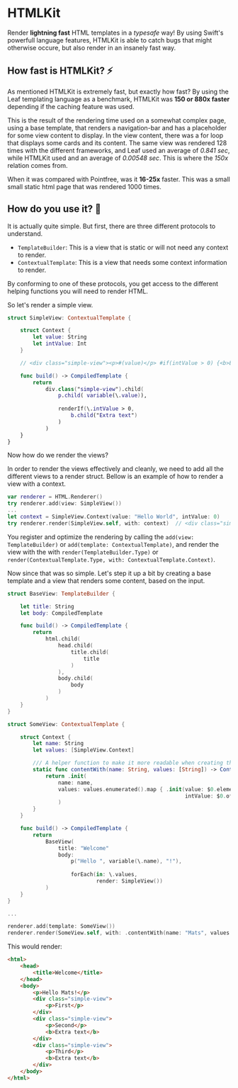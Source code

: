 # HTMLKit

Render **lightning fast** HTML templates in a *typesafe* way!
By using Swift's powerfull language features, HTMLKit is able to catch bugs that might otherwise occure, but also render in an insanely fast way.

## How fast is HTMLKit? ⚡

As mentioned HTMLKit is extremely fast, but exactly how fast?
By using the Leaf templating language as a benchmark, HTMLKit was **150 or 880x faster** depending if the caching feature was used.

This is the result of the rendering time used on a somewhat complex page, using a base template, that renders a navigation-bar and has a placeholder for some view content to display. In the view content, there was a for loop that displays some cards and its content.
The same view was rendered 128 times with the different frameworks, and Leaf used an average of *0.841 sec*, while HTMLKit used and an average of *0.00548 sec*. This is where the *150x* relation comes from.

When it was compared with Pointfree, was it **16-25x** faster. This was a small small static html page that was rendered 1000 times.

## How do you use it? 🔧

It is actually quite simple. But first, there are three different protocols to understand.

- `TemplateBuilder`: This is a view that is static or will not need any context to render.
- `ContextualTemplate`: This is a view that needs some context information to render.

By conforming to one of these protocols, you get access to the different helping functions you will need to render HTML.

So let's render a simple view.
```swift
struct SimpleView: ContextualTemplate {

    struct Context {
        let value: String
        let intValue: Int
    }

    // <div class="simple-view"><p>#(value)</p> #if(intValue > 0) {<b>Extra text</b>}</div>

    func build() -> CompiledTemplate {
        return
            div.class("simple-view").child(
                p.child( variable(\.value)),
                
                renderIf(\.intValue > 0, 
                    b.child("Extra text")
                )
            )
    }
}
```
Now how do we render the views?

In order to render the views effectively and cleanly, we need to add all the different views to a render struct. 
Bellow is an example of how to render a view with a context.
```swift
var renderer = HTML.Renderer()
try renderer.add(view: SimpleView())
...
let context = SimpleView.Context(value: "Hello World", intValue: 0)
try renderer.render(SimpleView.self, with: context)  // <div class="simple-view"><p>Hello World</p></div>
```
You register and optimize the rendering by calling the `add(view: TemplateBuilder)` or `add(template: ContextualTemplate)`, and render the view with the with `render(TemplateBuilder.Type)` or `render(ContextualTemplate.Type, with: ContextualTemplate.Context)`.

Now since that was so simple. Let's step it up a bit by creating a base template and a view that renders some content, based on the input.

```swift
struct BaseView: TemplateBuilder {

    let title: String
    let body: CompiledTemplate

    func build() -> CompiledTemplate {
        return
            html.child(
                head.child(
                    title.child(
                        title
                    )
                ),
                body.child(
                    body
                )
            )
    }
}

struct SomeView: ContextualTemplate {

    struct Context {
        let name: String
        let values: [SimpleView.Context]

        /// A helper function to make it more readable when creating the context
        static func contentWith(name: String, values: [String]) -> Context {
            return .init(
                name: name, 
                values: values.enumerated().map { .init(value: $0.element,
                                                        intValue: $0.offset) }
                )
        }
    }

    func build() -> CompiledTemplate {
        return
            BaseView(
                title: "Welcome"
                body:
                    p("Hello ", variable(\.name), "!"),
                
                    forEach(in: \.values, 
                            render: SimpleView())
            )
    }
}

...

renderer.add(template: SomeView())
renderer.render(SomeView.self, with: .contentWith(name: "Mats", values: ["First", "Second", "Third"])
```
This would render:
```html
<html>
    <head>
        <title>Welcome</title>
    </head>
    <body>
        <p>Hello Mats!</p>
        <div class="simple-view">
            <p>First</p>
        </div>
        <div class="simple-view">
            <p>Second</p>
            <b>Extra text</b>
        </div>
        <div class="simple-view">
            <p>Third</p>
            <b>Extra text</b>
        </div>
    </body>
</html>
```

